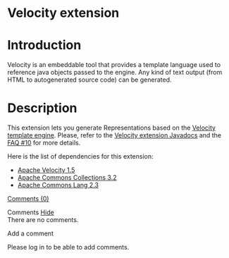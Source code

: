 Velocity extension
==================

Introduction
============

Velocity is an embeddable tool that provides a template language used to
reference java objects passed to the engine. Any kind of text output
(from HTML to autogenerated source code) can be generated.

Description
===========

This extension lets you generate Representations based on the [Velocity
template
engine](http://web.archive.org/web/20091123194531/http://velocity.apache.org/engine/).
Please, refer to the [Velocity extension
Javadocs](http://web.archive.org/web/20091123194531/http://www.restlet.org/documentation/1.1/ext/org/restlet/ext/velocity/package-summary.html)
and the [FAQ
\#10](http://web.archive.org/web/20091123194531/http://www.restlet.org/documentation/1.1/faq#10)
for more details.

Here is the list of dependencies for this extension:

-   [Apache Velocity
    1.5](http://web.archive.org/web/20091123194531/http://velocity.apache.org/)
-   [Apache Commons Collections
    3.2](http://web.archive.org/web/20091123194531/http://jakarta.apache.org/commons/collections)
-   [Apache Commons Lang
    2.3](http://web.archive.org/web/20091123194531/http://jakarta.apache.org/commons/lang)

[Comments
(0)](http://web.archive.org/web/20091123194531/http://wiki.restlet.org/docs_1.1/13-restlet/28-restlet/71-restlet.html#)

Comments
[Hide](http://web.archive.org/web/20091123194531/http://wiki.restlet.org/docs_1.1/13-restlet/28-restlet/71-restlet.html#)
\
There are no comments.

Add a comment

Please log in to be able to add comments.
